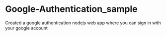 # Google-Authentication_sample
Created a google authentication nodejs web app where you can sign in with your google account
